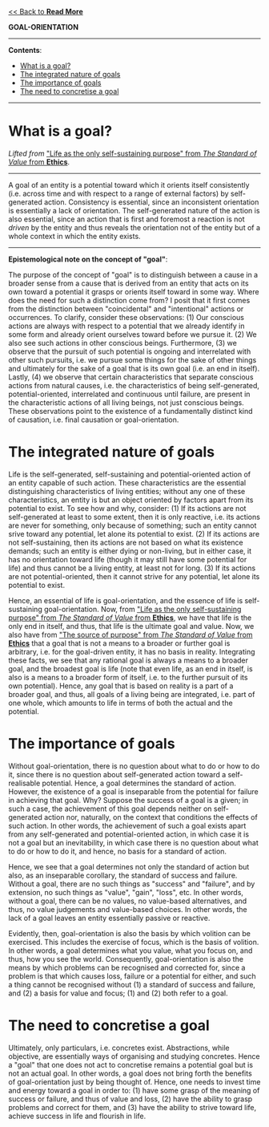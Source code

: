 [<< Back to **Read More**](https://pranigopu.github.io/philosophy/read-more)

**GOAL-ORIENTATION**

---

**Contents**:

- [What is a goal?](#what-is-a-goal)
- [The integrated nature of goals](#the-integrated-nature-of-goals)
- [The importance of goals](#the-importance-of-goals)
- [The need to concretise a goal](#the-need-to-concretise-a-goal)

---

# What is a goal?
_Lifted from_ ["Life as the only self-sustaining purpose" from _The Standard of Value_ from **Ethics**](https://pranigopu.github.io/philosophy/ethics/1-standard-of-value.html#life-as-the-only-self-sustaining-purpose).

---

A goal of an entity is a potential toward which it orients itself consistently (i.e. across time and with respect to a range of external factors) by self-generated action. Consistency is essential, since an inconsistent orientation is essentially a lack of orientation. The self-generated nature of the action is also essential, since an action that is first and foremost a reaction is not _driven_ by the entity and thus reveals the orientation not of the entity but of a whole context in which the entity exists.

---

**Epistemological note on the concept of "goal"**:

The purpose of the concept of "goal" is to distinguish between a cause in a broader sense from a cause that is derived from an entity that acts on its own toward a potential it grasps or orients itself toward in some way. Where does the need for such a distinction come from? I posit that it first comes from the distinction between "coincidental" and "intentional" actions or occurrences. To clarify, consider these observations: (1) Our conscious actions are always with respect to a potential that we already identify in some form and already orient ourselves toward before we pursue it. (2) We also see such actions in other conscious beings. Furthermore, (3) we observe that the pursuit of such potential is ongoing and interrelated with other such pursuits, i.e. we pursue some things for the sake of other things and ultimately for the sake of a goal that is its own goal (i.e. an end in itself). Lastly, (4) we observe that certain characteristics that separate conscious actions from natural causes, i.e. the characteristics of being self-generated, potential-oriented, interrelated and continuous until failure, are present in the characteristic actions of all living beings, not just conscious beings. These observations point to the existence of a fundamentally distinct kind of causation, i.e. final causation or goal-orientation.

# The integrated nature of goals
Life is the self-generated, self-sustaining and potential-oriented action of an entity capable of such action. These characteristics are the essential distinguishing characteristics of living entities; without any one of these characteristics, an entity is but an object oriented by factors apart from its potential to exist. To see how and why, consider: (1) If its actions are not self-generated at least to some extent, then it is only reactive, i.e. its actions are never for something, only because of something; such an entity cannot srive toward any potential, let alone its potential to exist. (2) If its actions are not self-sustaining, then its actions are not based on what its existence demands; such an entity is either dying or non-living, but in either case, it has no orientation toward life (though it may still have some potential for life) and thus cannot be a living entity, at least not for long. (3) If its actions are not potential-oriented, then it cannot strive for any potential, let alone its potential to exist.

Hence, an essential of life is goal-orientation, and the essence of life is self-sustaining goal-orientation. Now, from  ["Life as the only self-sustaining purpose" from _The Standard of Value_ from **Ethics**](https://pranigopu.github.io/philosophy/ethics/1-standard-of-value.html#life-as-the-only-self-sustaining-purpose), we have that life is the only end in itself, and thus, that life is the ultimate goal and value. Now, we also have from ["The source of purpose" from _The Standard of Value_ from **Ethics**](https://pranigopu.github.io/philosophy/ethics/1-standard-of-value.html#the-source-of-purpose) that a goal that is not a means to a broader or further goal is arbitrary, i.e. for the goal-driven entity, it has no basis in reality. Integrating these facts, we see that any rational goal is always a means to a broader goal, and the broadest goal is life (note that even life, as an end in itself, is also is a means to a broader form of itself, i.e. to the further pursuit of its own potential). Hence, any goal that is based on reality is a part of a broader goal, and thus, all goals of a living being are integrated, i.e. part of one whole, which amounts to life in terms of both the actual and the potential.

# The importance of goals
Without goal-orientation, there is no question about what to do or how to do it, since there is no question about self-generated action toward a self-realisable potential. Hence, a goal determines the standard of action. However, the existence of a goal is inseparable from the potential for failure in achieving that goal. Why? Suppose the success of a goal is a given; in such a case, the achievement of this goal depends neither on self-generated action nor, naturally, on the context that conditions the effects of such action. In other words, the achievement of such a goal exists apart from any self-generated and potential-oriented action, in which case it is not a goal but an inevitability, in which case there is no question about what to do or how to do it, and hence, no basis for a standard of action.

Hence, we see that a goal determines not only the standard of action but also, as an inseparable corollary, the standard of success and failure. Without a goal, there are no such things as "success" and "failure", and by extension, no such things as "value", "gain", "loss", etc. In other words, without a goal, there can be no values, no value-based alternatives, and thus, no value judgements and value-based choices. In other words, the lack of a goal leaves an entity essentially passive or reactive.

Evidently, then, goal-orientation is also the basis by which volition can be exercised. This includes the exercise of focus, which is the basis of volition. In other words, a goal determines what you value, what you focus on, and thus, how you see the world. Consequently, goal-orientation is also the means by which problems can be recognised and corrected for, since a problem is that which causes loss, failure or a potential for either, and such a thing cannot be recognised without (1) a standard of success and failure, and (2) a basis for value and focus; (1) and (2) both refer to a goal.

# The need to concretise a goal
Ultimately, only particulars, i.e. concretes exist. Abstractions, while objective, are essentially ways of organising and studying concretes. Hence a "goal" that one does not act to concretise remains a potential goal but is not an actual goal. In other words, a goal does not bring forth the benefits of goal-orientation just by being thought of. Hence, one needs to invest time and energy toward a goal in order to: (1) have some grasp of the meaning of success or failure, and thus of value and loss, (2) have the ability to grasp problems and correct for them, and (3) have the ability to strive toward life, achieve success in life and flourish in life.